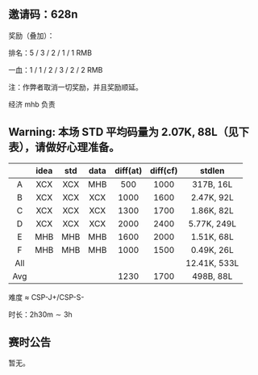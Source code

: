 ## 邀请码：628n

奖励（叠加）：

排名：5 / 3 / 2 / 1 / 1 RMB

一血：1 / 1 / 2 / 3 / 2 / 2 RMB

注：作弊者取消一切奖励，并且奖励顺延。

经济 mhb 负责

## Warning: 本场 STD 平均码量为 2.07K, 88L（见下表），请做好心理准备。

|  | idea | std | data | diff(at) | diff(cf) | stdlen
| :-: | :-: | :-: | :-: | :-: | :-: | :-: |
| A | XCX | XCX | MHB | 500 | 1000 | 317B, 16L |
| B | XCX | XCX | XCX | 1000 | 1600 | 2.47K, 92L |
| C | XCX | XCX | XCX | 1300 | 1700 | 1.86K, 82L |
| D | XCX | XCX | XCX | 2000 | 2400 | 5.77K, 249L |
| E | MHB | MHB | MHB | 1600 | 2000 | 1.51K, 68L 
| F | MHB | MHB | MHB | 1000 | 1500 | 0.49K, 26L
| All | | | | | | 12.41K, 533L | 
| Avg | | | | 1230 | 1700 | 498B, 88L |

难度 $\approx$ CSP-J+/CSP-S-

时长：$\text{2h30m} \sim \text{3h}$

## 赛时公告

暂无。


